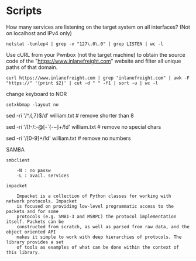 # Scripts


How many services are listening on the target system on all interfaces? (Not on localhost and IPv4 only)

	netstat -tunlep4 | grep -v "127\.0\.0" | grep LISTEN | wc -l

Use cURL from your Pwnbox (not the target machine) to obtain the source code of the "https://www.inlanefreight.com" website and filter all unique paths of that domain.

	curl https://www.inlanefreight.com | grep "inlanefreight.com" | awk -F "https://" '{print $2}' | cut -d " " -f1 | sort -u | wc -l

change keyboard to NOR

	setxkbmap -layout no


sed -ri '/^.{,7}$/d' william.txt            # remove shorter than 8

sed -ri '/[!-/:-@\[-`\{-~]+/!d' william.txt # remove no special chars

sed -ri '/[0-9]+/!d' william.txt            # remove no numbers

SAMBA

	smbclient
	
		-N : no passw
		-L : avail. services
		
	impacket
	
		Impacket is a collection of Python classes for working with network protocols. Impacket
		is focused on providing low-level programmatic access to the packets and for some
		protocols (e.g. SMB1-3 and MSRPC) the protocol implementation itself. Packets can be
		constructed from scratch, as well as parsed from raw data, and the object oriented API
		makes it simple to work with deep hierarchies of protocols. The library provides a set
		of tools as examples of what can be done within the context of this library.
		
